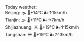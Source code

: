 Today weather:  
Beijing: 🌫  🌡️+14°C 🌬️↑15km/h  
Tianjin: 🌫  🌡️+11°C 🌬️→7km/h  
Shijiazhuang: ☀️ 🌡️+19°C 🌬️↑15km/h  
Tangshan: ☀️ 🌡️+19°C 🌬️↗13km/h  
